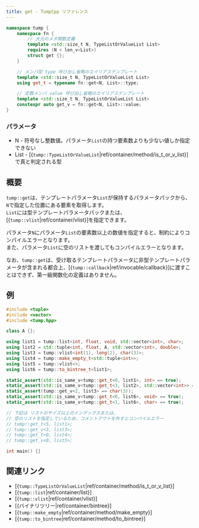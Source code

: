 ```yaml
---
title: get - TumpCpp リファレンス
---
```


```cpp
namespace tump {
    namespace fn {
        // 大元のメタ関数定義
        template <std::size_t N, TypeListOrValueList List>
        requires (N < len_v<List>)
        struct get {};
    }

    // メンバ型 type 呼び出し省略のエイリアステンプレート
    template <std::size_t N, TypeListOrValueList List>
    using get_t = typename fn::get<N, List>::type;

    // 定数メンバ value 呼び出し省略のエイリアステンプレート
    template <std::size_t N, TypeListOrValueList List>
    constexpr auto get_v = fn::get<N, List>::value;
}
```

### パラメータ

- N - 符号なし整数値。パラメータ`List`の持つ要素数よりも少ない値しか指定できない
- List - [{`tump::TypeListOrValueList`|ref/container/method/is_t_or_v_list}]で真と判定される型

## 概要

`tump::get`は、テンプレートパラメータ`List`が保持するパラメータパックから、`N`で指定した位置にある要素を取得します。  
`List`には型テンプレートパラメータパックまたは、[{`tump::vlist`|ref/container/vlist}]を指定できます。

パラメータ`N`にパラメータ`List`の要素数以上の数値を指定すると、制約によりコンパイルエラーとなります。  
また、パラメータ`List`に空のリストを渡してもコンパイルエラーとなります。

なお、`tump::get`は、受け取るテンプレートパラメータに非型テンプレートパラメータが含まれる都合上、[{`tump::callback`|ref/invocable/callback}]に渡すことはできず、第一級関数化の定義はありません。

## 例

```cpp
#include <tuple>
#include <vector>
#include <tump.hpp>

class A {};

using list1 = tump::list<int, float, void, std::vector<int>, char>;
using list2 = std::tuple<int, float, A, std::vector<int>, double>;
using list3 = tump::vlist<int(1), long(2), char(3)>;
using list4 = tump::make_empty_t<std::tuple<int>>;
using list5 = tump::vlist<>;
using list6 = tump::to_bintree_t<list1>;

static_assert(std::is_same_v<tump::get_t<0, list1>, int> == true);
static_assert(std::is_same_v<tump::get_t<3, list2>, std::vector<int>> == true);
static_assert(tump::get_v<2, list3> == char(3));
static_assert(std::is_same_v<tump::get_t<0, list6>, void> == true);
static_assert(std::is_same_v<tump::get_t<1, list6>, char> == true);

// 下記は リストのサイズ以上のインデックスまたは、
// 空のリストを指定しているため、コメントアウトを外すとコンパイルエラー
// tump::get_t<5, list1>;
// tump::get_v<3, list3>;
// tump::get_t<0, list4>;
// tump::get_v<0, list5>;

int main() {}
```

## 関連リンク

- [{`tump::TypeListOrValueList`|ref/container/method/is_t_or_v_list}]
- [{`tump::list`|ref/container/list}]
- [{`tump::vlist`|ref/container/vlist}]
- [{バイナリツリー|ref/container/bintree}]
- [{`tump::make_empty`|ref/container/method/make_empty}]
- [{`tump::to_bintree`|ref/container/method/to_bintree}]
